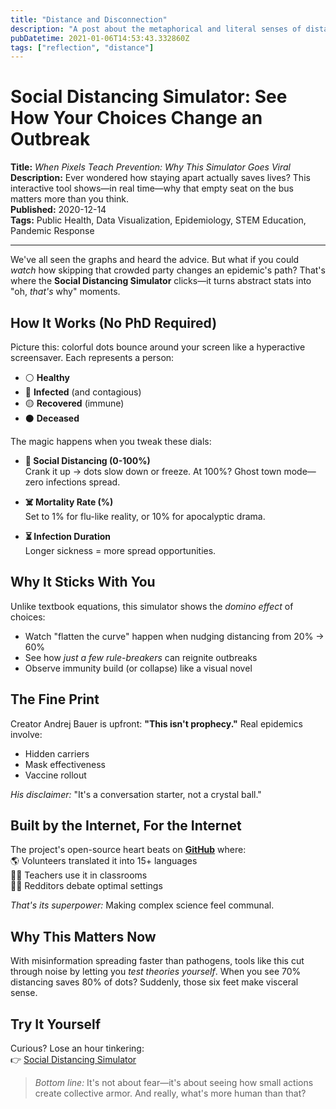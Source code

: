 ```yaml
---
title: "Distance and Disconnection"
description: "A post about the metaphorical and literal senses of distance."
pubDatetime: 2021-01-06T14:53:43.332860Z
tags: ["reflection", "distance"]
---
```


# Social Distancing Simulator: See How Your Choices Change an Outbreak  

**Title:** *When Pixels Teach Prevention: Why This Simulator Goes Viral*  
**Description:** Ever wondered how staying apart actually saves lives? This interactive tool shows—in real time—why that empty seat on the bus matters more than you think.  
**Published:** 2020-12-14  
**Tags:** Public Health, Data Visualization, Epidemiology, STEM Education, Pandemic Response  

---

We've all seen the graphs and heard the advice. But what if you could *watch* how skipping that crowded party changes an epidemic's path? That's where the **Social Distancing Simulator** clicks—it turns abstract stats into "oh, *that's* why" moments.  

## How It Works (No PhD Required)  

Picture this: colorful dots bounce around your screen like a hyperactive screensaver. Each represents a person:  
- ⚪ **Healthy**  
- 🔴 **Infected** (and contagious)  
- 🟡 **Recovered** (immune)  
- ⚫ **Deceased**  

The magic happens when you tweak these dials:  

- **🚶 Social Distancing (0-100%)**  
  Crank it up → dots slow down or freeze. At 100%? Ghost town mode—zero infections spread.  

- **☠️ Mortality Rate (%)**  
  Set to 1% for flu-like reality, or 10% for apocalyptic drama.  

- **⏳ Infection Duration**  
  Longer sickness = more spread opportunities.  

## Why It Sticks With You  

Unlike textbook equations, this simulator shows the *domino effect* of choices:  
- Watch "flatten the curve" happen when nudging distancing from 20% → 60%  
- See how *just a few rule-breakers* can reignite outbreaks  
- Observe immunity build (or collapse) like a visual novel  

## The Fine Print  

Creator Andrej Bauer is upfront: **"This isn't prophecy."** Real epidemics involve:  
- Hidden carriers  
- Mask effectiveness  
- Vaccine rollout  

*His disclaimer:* "It's a conversation starter, not a crystal ball."  

## Built by the Internet, For the Internet  

The project's open-source heart beats on **[GitHub](https://github.com/andrejbauer/social-distancing-simulator)** where:  
🌎 Volunteers translated it into 15+ languages  
👩‍🏫 Teachers use it in classrooms  
🧑‍💻 Redditors debate optimal settings  

*That's its superpower:* Making complex science feel communal.  

## Why This Matters Now  

With misinformation spreading faster than pathogens, tools like this cut through noise by letting you *test theories yourself*. When you see 70% distancing saves 80% of dots? Suddenly, those six feet make visceral sense.  

## Try It Yourself  

Curious? Lose an hour tinkering:  
👉 [Social Distancing Simulator](https://social-distancing-simulator.andrej.com/english.html)  

> *Bottom line:* It's not about fear—it's about seeing how small actions create collective armor. And really, what's more human than that?
